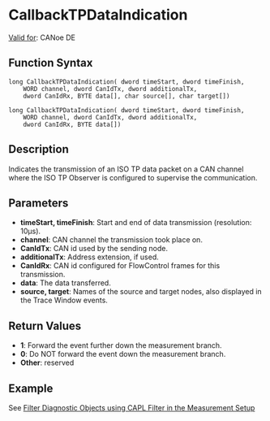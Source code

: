 # CallbackTPDataIndication

[Valid for](../../../Shared/FeatureAvailability.md): CANoe DE

## Function Syntax

```plaintext
long CallbackTPDataIndication( dword timeStart, dword timeFinish,
    WORD channel, dword CanIdTx, dword additionalTx,
    dword CanIdRx, BYTE data[], char source[], char target[])

long CallbackTPDataIndication( dword timeStart, dword timeFinish,
    WORD channel, dword CanIdTx, dword additionalTx,
    dword CanIdRx, BYTE data[])
```

## Description

Indicates the transmission of an ISO TP data packet on a CAN channel where the ISO TP Observer is configured to supervise the communication.

## Parameters

- **timeStart, timeFinish**: Start and end of data transmission (resolution: 10µs).
- **channel**: CAN channel the transmission took place on.
- **CanIdTx**: CAN id used by the sending node.
- **additionalTx**: Address extension, if used.
- **CanIdRx**: CAN id configured for FlowControl frames for this transmission.
- **data**: The data transferred.
- **source, target**: Names of the source and target nodes, also displayed in the Trace Window events.

## Return Values

- **1**: Forward the event further down the measurement branch.
- **0**: Do NOT forward the event down the measurement branch.
- **Other**: reserved

## Example

See [Filter Diagnostic Objects using CAPL Filter in the Measurement Setup](../../../CANoeCANalyzer/Diagnostics/Analysis/DiagnosticsFeaturesAnlyzDisplay.md)
